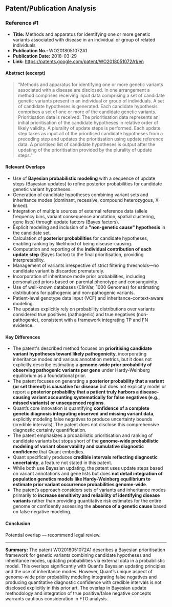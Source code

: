 ## Patent/Publication Analysis

### Reference #1

- **Title:** Methods and apparatus for identifying one or more genetic variants associated with disease in an individual or group of related individuals
- **Publication No.:** WO2018051072A1
- **Publication Date:** 2018-03-29
- **Link:** https://patents.google.com/patent/WO2018051072A1/en

#### Abstract (excerpt)

> "Methods and apparatus for identifying one or more genetic variants associated with a disease are disclosed. In one arrangement a method comprises receiving input data comprising a set of candidate genetic variants present in an individual or group of individuals. A set of candidate hypotheses is generated. Each candidate hypothesis comprises a set of one or more of the candidate genetic variants. Prioritisation data is received. The prioritisation data represents an initial prioritisation of the candidate hypotheses in relative order of likely validity. A plurality of update steps is performed. Each update step takes as input all of the prioritised candidate hypotheses from a preceding step and updates the prioritisation using update reference data. A prioritised list of candidate hypotheses is output after the updating of the prioritisation provided by the plurality of update steps."

#### Relevant Overlaps

- Use of **Bayesian probabilistic modeling** with a sequence of update steps (Bayesian updates) to refine posterior probabilities for candidate genetic variant hypotheses.
- Generation of candidate hypotheses combining variant sets and inheritance modes (dominant, recessive, compound heterozygous, X-linked).
- Integration of multiple sources of external reference data (allele frequency bins, variant consequence annotation, spatial clustering, gene lists) through update factors (Bayes factors).
- Explicit modeling and inclusion of a **"non-genetic cause" hypothesis** in the candidate set.
- Calculation of **posterior probabilities** for candidate hypotheses, enabling ranking by likelihood of being disease-causing.
- Computation and reporting of the **individual contribution of each update step** (Bayes factor) to the final prioritisation, providing interpretability.
- Management of variants irrespective of strict filtering thresholds—no candidate variant is discarded prematurely.
- Incorporation of inheritance mode prior probabilities, including personalized priors based on parental phenotype and consanguinity.
- Use of well-known databases (ClinVar, 1000 Genomes) for estimating distributions for pathogenic and non-pathogenic variants.
- Patient-level genotype data input (VCF) and inheritance-context-aware modeling.
- The updates explicitly rely on probability distributions over variants considered true positives (pathogenic) and true negatives (non-pathogenic), consistent with a framework integrating TP and FN evidence.

#### Key Differences

- The patent's described method focuses on **prioritising candidate variant hypotheses toward likely pathogenicity**, incorporating inheritance modes and various annotation metrics, but it does not explicitly describe estimating a **genome-wide prior probability of observing pathogenic variants per gene** under Hardy-Weinberg equilibrium as a foundational prior.
- The patent focuses on generating a **posterior probability that a variant (or set thereof) is causative for disease** but does not explicitly model or report a **posterior probability that a patient truly harbors a disease-causing variant accounting systematically for false negatives (e.g., missed variants) or unsequenced regions**.
- Quant’s core innovation is quantifying **confidence of a complete genetic diagnosis integrating observed and missing variant data**, explicitly modeling false negatives to produce uncertainty bounds (credible intervals). The patent does not disclose this comprehensive diagnostic certainty quantification.
- The patent emphasizes a probabilistic prioritisation and ranking of candidate variants but stops short of the **genome-wide probabilistic modeling of variant observability and cumulative diagnostic confidence** that Quant embodies.
- Quant specifically produces **credible intervals reflecting diagnostic uncertainty**, a feature not stated in this patent.
- While both use Bayesian updating, the patent uses update steps based on variant annotations and gene lists but does **not detail integration of population genetics models like Hardy-Weinberg equilibrium to estimate prior variant occurrence probabilities genome-wide**.
- The patent’s approach considers sets of variants and inheritance modes primarily to **increase sensitivity and reliability of identifying disease variants** rather than providing quantitative risk estimates for the entire genome or confidently assessing the **absence of a genetic cause** based on false negative modeling.

#### Conclusion

Potential overlap — recommend legal review.

---

**Summary:** The patent WO2018051072A1 describes a Bayesian prioritisation framework for genetic variants combining candidate hypotheses and inheritance modes, updating probabilities via external data in a probabilistic model. This overlaps significantly with Quant’s Bayesian updating principles and the use of inheritance modes. However, Quant’s unique aspect of genome-wide prior probability modeling integrating false negatives and producing quantitative diagnostic confidence with credible intervals is not disclosed explicitly in this prior art. The overlap in Bayesian update methodology and integration of true positive/false negative concepts warrants cautious consideration in FTO analysis.
